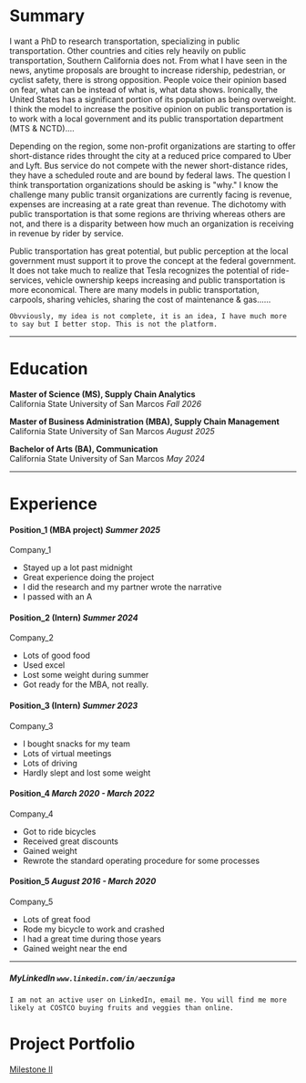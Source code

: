 # Summary
I want a PhD to research transportation, specializing in public transportation. Other countries and cities rely heavily on public transportation, Southern California does not. From what I have seen in the news, anytime proposals are brought to increase ridership, pedestrian, or cyclist safety, there is strong opposition. People voice their opinion based on fear, what can be instead of what is, what data shows. Ironically, the United States has a significant portion of its population as being overweight. I think the model to increase the positive opinion on public transportation is to work with a local government and its public transportation department (MTS & NCTD)....

Depending on the region, some non-profit organizations are starting to offer short-distance rides throught the city at a reduced price compared to Uber and Lyft. Bus service do not compete with the newer short-distance rides, they have a scheduled route and are bound by federal laws. The question I think transportation organizations should be asking is "why." I know the challenge many public transit organizations are currently facing is revenue, expenses are increasing at a rate great than revenue. The dichotomy with public transportation is that some regions are thriving whereas others are not, and there is a disparity between how much an organization is receiving in revenue by rider by service. 

Public transportation has great potential, but public perception at the local government must support it to prove the concept at the federal government. It does not take much to realize that Tesla recognizes the potential of ride-services, vehicle ownership keeps increasing and public transportation is more economical. There are many models in public transportation, carpools, sharing vehicles, sharing the cost of maintenance & gas......


```Obvviously, my idea is not complete, it is an idea, I have much more to say but I better stop. This is not the platform.```

***

# Education
**Master of Science (MS), Supply Chain Analytics**          
California State University of San Marcos      _Fall 2026_

**Master of Business Administration (MBA), Supply Chain Management**          
California State University of San Marcos      _August 2025_

**Bachelor of Arts (BA), Communication**          
California State University of San Marcos      _May 2024_


***

# Experience
#### Position_1 (MBA project)     _Summer 2025_
Company_1
*   Stayed up a lot past midnight
*   Great experience doing the project
*   I did the research and my partner wrote the narrative
*   I passed with an A


#### Position_2 (Intern)      _Summer 2024_
Company_2
*   Lots of good food
*   Used excel
*   Lost some weight during summer
*   Got ready for the MBA, not really.


#### Position_3 (Intern)      _Summer 2023_
Company_3
*   I bought snacks for my team
*   Lots of virtual meetings
*   Lots of driving
*   Hardly slept and lost some weight


#### Position_4      _March 2020 - March 2022_
Company_4
*   Got to ride bicycles 
*   Received great discounts
*   Gained weight
*   Rewrote the standard operating procedure for some processes

#### Position_5      _August 2016 - March 2020_
Company_5
*   Lots of great food
*   Rode my bicycle to work and crashed
*   I had a great time during those years
*   Gained weight near the end

***

##### _MyLinkedIn `www.linkedin.com/in/aeczuniga`_ #####

```I am not an active user on LinkedIn, email me. You will find me more likely at COSTCO buying fruits and veggies than online.```


# **Project Portfolio**
[Milestone II](https://aeczuniga.github.io/subpage_1/)